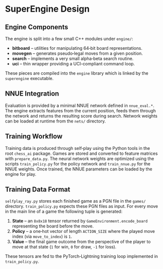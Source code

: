 # SuperEngine Design

## Engine Components

The engine is split into a few small C++ modules under `engine/`:

- **bitboard** – utilities for manipulating 64‑bit board representations.
- **movegen** – generates pseudo‑legal moves from a given position.
- **search** – implements a very small alpha‑beta search routine.
- **uci** – thin wrapper providing a UCI-compliant command loop.

These pieces are compiled into the `engine` library which is linked by the
`superengine` executable.

## NNUE Integration

Evaluation is provided by a minimal NNUE network defined in `nnue_eval.*`. The
engine extracts features from the current position, feeds them through the
network and returns the resulting score during search. Network weights can be
loaded at runtime from the `nets/` directory.

## Training Workflow

Training data is produced through self‑play using the Python tools in the root
`chess_ai` package. Games are stored and converted to feature matrices with
`prepare_data.py`. The neural network weights are optimized using the scripts
`train_policy.py` for the policy network and `train_nnue.py` for the NNUE
weights. Once trained, the NNUE parameters can be loaded by the engine for play.

## Training Data Format

`selfplay_ray.py` stores each finished game as a PGN file in the `games/`
directory. `train_policy.py` expects these PGN files as input. For every move in
the main line of a game the following tuple is generated:

1. **State** – an `8x8x18` tensor returned by `GameEnvironment.encode_board`
   representing the board before the move.
2. **Policy** – a one‑hot vector of length `ACTION_SIZE` where the played move
   index (via `move_to_index`) is `1`.
3. **Value** – the final game outcome from the perspective of the player to
   move at that state (`1` for win, `0` for draw, `-1` for loss).

These tensors are fed to the PyTorch‑Lightning training loop implemented in
`train_policy.py`.
